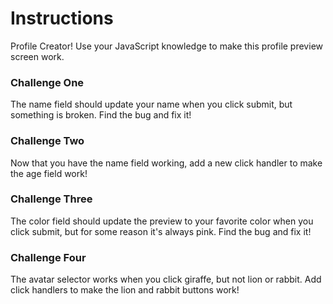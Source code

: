 # Instructions

Profile Creator! Use your JavaScript knowledge to make this profile preview screen work.

### Challenge One

The name field should update your name when you click submit, but something is broken. Find the bug and fix it! 

### Challenge Two

Now that you have the name field working, add a new click handler to make the age field work!

### Challenge Three

The color field should update the preview to your favorite color when you click submit, but for some reason it's always pink. Find the bug and fix it!

### Challenge Four

The avatar selector works when you click giraffe, but not lion or rabbit. Add click handlers to make the lion and rabbit buttons work!
